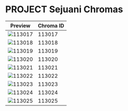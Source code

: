 # PROJECT Sejuani Chromas

| Preview | Chroma ID |
|---------|-----------|
| ![113017](https://raw.communitydragon.org/latest/plugins/rcp-be-lol-game-data/global/default/v1/champion-chroma-images/113/113017.png) | 113017 |
| ![113018](https://raw.communitydragon.org/latest/plugins/rcp-be-lol-game-data/global/default/v1/champion-chroma-images/113/113018.png) | 113018 |
| ![113019](https://raw.communitydragon.org/latest/plugins/rcp-be-lol-game-data/global/default/v1/champion-chroma-images/113/113019.png) | 113019 |
| ![113020](https://raw.communitydragon.org/latest/plugins/rcp-be-lol-game-data/global/default/v1/champion-chroma-images/113/113020.png) | 113020 |
| ![113021](https://raw.communitydragon.org/latest/plugins/rcp-be-lol-game-data/global/default/v1/champion-chroma-images/113/113021.png) | 113021 |
| ![113022](https://raw.communitydragon.org/latest/plugins/rcp-be-lol-game-data/global/default/v1/champion-chroma-images/113/113022.png) | 113022 |
| ![113023](https://raw.communitydragon.org/latest/plugins/rcp-be-lol-game-data/global/default/v1/champion-chroma-images/113/113023.png) | 113023 |
| ![113024](https://raw.communitydragon.org/latest/plugins/rcp-be-lol-game-data/global/default/v1/champion-chroma-images/113/113024.png) | 113024 |
| ![113025](https://raw.communitydragon.org/latest/plugins/rcp-be-lol-game-data/global/default/v1/champion-chroma-images/113/113025.png) | 113025 |